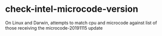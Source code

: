 # check-intel-microcode-version
On Linux and Darwin, attempts to match cpu and microcode against list of those receiving the microcode-20191115  update

